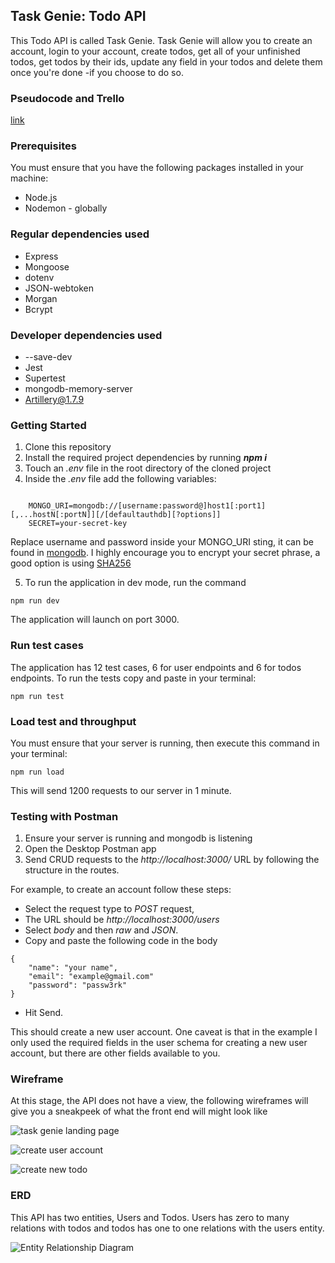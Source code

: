 ## Task Genie: Todo API

This Todo API is called Task Genie. Task Genie will allow you to create an account, login to your account, create todos, get all of your unfinished todos, get todos by their ids, update any field in your todos and delete them once you're done -if you choose to do so.

### Pseudocode and Trello

[link](https://trello.com/invite/b/OpkbweN5/ATTI93ad402475f1841b2f2566c5a384581dF2B57952/project-two-my-first-api)

### Prerequisites

You must ensure that you have the following packages installed in your machine:

- Node.js
- Nodemon - globally

### Regular dependencies used

- Express
- Mongoose
- dotenv
- JSON-webtoken
- Morgan
- Bcrypt

### Developer dependencies used

- --save-dev
- Jest
- Supertest
- mongodb-memory-server
- Artillery@1.7.9

### Getting Started

1. Clone this repository
2. Install the required project dependencies by running **_npm i_**
3. Touch an _.env_ file in the root directory of the cloned project
4. Inside the _.env_ file add the following variables:

```

    MONGO_URI=mongodb://[username:password@]host1[:port1][,...hostN[:portN]][/[defaultauthdb][?options]]
    SECRET=your-secret-key

```

Replace username and password inside your MONGO_URI sting, it can be found in [mongodb](https://account.mongodb.com/account/login?n=%2Fv2%2F646d4760a3162445ce438d76&nextHash=%23clusters). I highly encourage you to encrypt your secret phrase, a good option is using [SHA256](https://emn178.github.io/online-tools/sha256.html)

5. To run the application in dev mode, run the command

```
npm run dev

```

The application will launch on port 3000.

### Run test cases

The application has 12 test cases, 6 for user endpoints and 6 for todos endpoints. To run the tests copy and paste in your terminal:

```
npm run test
```

### Load test and throughput

You must ensure that your server is running, then execute this command in your terminal:

```
npm run load
```

This will send 1200 requests to our server in 1 minute.

### Testing with Postman

1. Ensure your server is running and mongodb is listening
2. Open the Desktop Postman app
3. Send CRUD requests to the _http://localhost:3000/_ URL by following the structure in the routes.

For example, to create an account follow these steps:

- Select the request type to _POST_ request,
- The URL should be _http://localhost:3000/users_
- Select _body_ and then _raw_ and _JSON_.
- Copy and paste the following code in the body

```
{
    "name": "your name",
    "email": "example@gmail.com"
    "password": "passw3rk"
}
```

- Hit Send.

This should create a new user account. One caveat is that in the example I only used the required fields in the user schema for creating a new user account, but there are other fields available to you.

### Wireframe

At this stage, the API does not have a view, the following wireframes will give you a sneakpeek of what the front end will might look like

![task genie landing page](wireframes/landing_page.png)

![create user account](./wireframes/create_account.png)

![create new todo](wireframes/create_todo.png)

### ERD

This API has two entities, Users and Todos. Users has zero to many relations with todos and todos has one to one relations with the users entity.

![Entity Relationship Diagram](./ERD/ERD.png)
